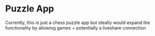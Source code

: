 # Puzzle App

Currently, this is just a chess puzzle app but ideally would expand the functionality by allowing games + potentially a liveshare connection
